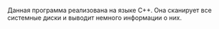 Данная программа реализована на языке С++. Она сканирует все системные диски и выводит немного информации о них.
